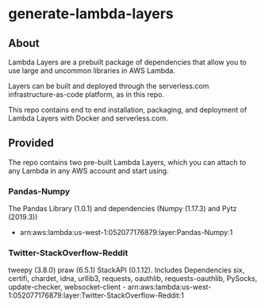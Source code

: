 # generate-lambda-layers

## About

Lambda Layers are a prebuilt package of dependencies that allow you to use large and uncommon libraries in AWS Lambda.

Layers can be built and deployed through the serverless.com infrastructure-as-code platform, as in this repo.

This repo contains end to end installation, packaging, and deployment of Lambda Layers with Docker and serverless.com.

## Provided


The repo contains two pre-built Lambda Layers, which you can attach to any Lambda in any AWS account and start using.


### Pandas-Numpy
The Pandas Library (1.0.1) and dependencies (Numpy (1.17.3) and Pytz (2019.3))
- arn:aws:lambda:us-west-1:052077176879:layer:Pandas-Numpy:1

### Twitter-StackOverflow-Reddit
tweepy (3.8.0) praw (6.5.1) StackAPI (0.1.12). Includes Dependencies six, certifi, chardet, idna, urllib3, requests, oauthlib, requests-oauthlib, PySocks, update-checker, websocket-client
      - arn:aws:lambda:us-west-1:052077176879:layer:Twitter-StackOverflow-Reddit:1
